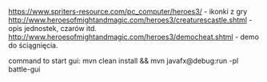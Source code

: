 https://www.spriters-resource.com/pc_computer/heroes3/ - ikonki z gry http://www.heroesofmightandmagic.com/heroes3/creaturescastle.shtml - opis jednostek, czarów itd. http://www.heroesofmightandmagic.com/heroes3/democheat.shtml - demo do ściągnięcia.

command to start gui: mvn clean install && mvn javafx@debug:run -pl battle-gui